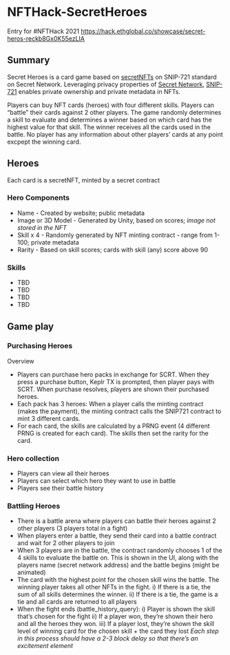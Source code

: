 # NFTHack-SecretHeroes
Entry for #NFTHack 2021 https://hack.ethglobal.co/showcase/secret-heros-reckb8Gx0K55ezLIA

## Summary
Secret Heroes is a card game based on [secretNFTs](https://scrt.network/blog/secret-grant-secret-nft-reference-implementation) on SNIP-721 standard on Secret Network. Leveraging privacy properties of [Secret Network](https://build.scrt.network/), [SNIP-721](https://github.com/baedrik/snip721-reference-impl) enables private ownership and private metadata in NFTs.

Players can buy NFT cards (heroes) with four different skills. Players can “battle” their cards against 2 other players. The game randomly determines a skill to evaluate and determines a winner based on which card has the highest value for that skill. The winner receives all the cards used in the battle. No player has any information about other players’ cards at any point excpept the winning card.

## Heroes
Each card is a secretNFT, minted by a secret contract
### Hero Components
- Name  - Created by website; public metadata 
- Image or 3D Model - Generated by Unity, based on scores; _image not stored in the NFT_
- Skill x 4 - Randomly generated by NFT minting contract - range from 1-100; private metadata
- Rarity - Based on skill scores; cards with skill (any) score above 90

### Skills
- TBD
- TBD
- TBD
- TBD

## Game play

### Purchasing Heroes
Overview
- Players can purchase hero packs in exchange for SCRT. When they press a purchase button, Keplr TX is prompted, then player pays with SCRT. When purchase resolves, players are shown their purchased heroes.
- Each pack has 3 heroes: When a player calls the minting contract (makes the payment), the minting contract calls the SNIP721 contract to mint 3 different cards.
- For each card, the skills are calculated by a PRNG event (4 different PRNG is created for each card). The skills then set the rarity for the card.

### Hero collection
- Players can view all their heroes
- Players can select which hero they want to use in battle
- Players see their battle history

### Battling Heroes
- There is a battle arena where players can battle their heroes against 2 other players (3 players total in a fight)
- When players enter a battle, they send their card into a battle contract and wait for 2 other players to join
- When 3 players are in the battle, the contract randomly chooses 1 of the 4 skills to evaluate the battle on. This is shown in the UI, along with the players name (secret network address) and the battle begins (might be animated)
- The card with the highest point for the chosen skill wins the battle. The winning player takes all other NFTs in the fight.
i) If there is a tie, the sum of all skills determines the winner.
ii) If there is a tie, the game is a tie and all cards are returned to all players
- When the fight ends (battle_history_query):
i) Player is shown the skill that’s chosen for the fight
ii) If a player won, they’re shown their hero and all the heroes they won.
iii) If a player lost, they’re shown the skill level of winning card for the chosen skill + the card they lost
_Each step in this process should have a 2-3 block delay so that there’s an excitement element_

